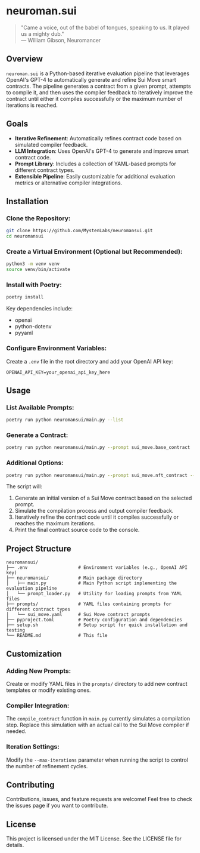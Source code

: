# neuroman.sui

> "Came a voice, out of the babel of tongues, speaking to us. It played us a mighty dub."     
> — William Gibson, Neuromancer

## Overview

`neuroman.sui` is a Python-based iterative evaluation pipeline that leverages OpenAI's GPT-4 to automatically generate and refine Sui Move smart contracts. The pipeline generates a contract from a given prompt, attempts to compile it, and then uses the compiler feedback to iteratively improve the contract until either it compiles successfully or the maximum number of iterations is reached.

## Goals

- **Iterative Refinement**: Automatically refines contract code based on simulated compiler feedback.
- **LLM Integration**: Uses OpenAI's GPT-4 to generate and improve smart contract code.
- **Prompt Library**: Includes a collection of YAML-based prompts for different contract types.
- **Extensible Pipeline**: Easily customizable for additional evaluation metrics or alternative compiler integrations.

## Installation

### Clone the Repository:

```bash
git clone https://github.com/MystenLabs/neuromansui.git
cd neuromansui
```

### Create a Virtual Environment (Optional but Recommended):

```bash
python3 -m venv venv
source venv/bin/activate
```

### Install with Poetry:

```bash
poetry install
```

Key dependencies include:
- openai
- python-dotenv
- pyyaml

### Configure Environment Variables:

Create a `.env` file in the root directory and add your OpenAI API key:

```env
OPENAI_API_KEY=your_openai_api_key_here
```

## Usage

### List Available Prompts:

```bash
poetry run python neuromansui/main.py --list
```

### Generate a Contract:

```bash
poetry run python neuromansui/main.py --prompt sui_move.base_contract
```

### Additional Options:

```bash
poetry run python neuromansui/main.py --prompt sui_move.nft_contract --max-iterations 10
```

The script will:
1. Generate an initial version of a Sui Move contract based on the selected prompt.
2. Simulate the compilation process and output compiler feedback.
3. Iteratively refine the contract code until it compiles successfully or reaches the maximum iterations.
4. Print the final contract source code to the console.

## Project Structure

```
neuromansui/
├── .env                   # Environment variables (e.g., OpenAI API key)
├── neuromansui/           # Main package directory
│   ├── main.py            # Main Python script implementing the evaluation pipeline
│   └── prompt_loader.py   # Utility for loading prompts from YAML files
├── prompts/               # YAML files containing prompts for different contract types
│   └── sui_move.yaml      # Sui Move contract prompts
├── pyproject.toml         # Poetry configuration and dependencies
├── setup.sh               # Setup script for quick installation and testing
└── README.md              # This file
```

## Customization

### Adding New Prompts:
Create or modify YAML files in the `prompts/` directory to add new contract templates or modify existing ones.

### Compiler Integration:
The `compile_contract` function in `main.py` currently simulates a compilation step. Replace this simulation with an actual call to the Sui Move compiler if needed.

### Iteration Settings:
Modify the `--max-iterations` parameter when running the script to control the number of refinement cycles.

## Contributing

Contributions, issues, and feature requests are welcome! Feel free to check the issues page if you want to contribute.

## License

This project is licensed under the MIT License. See the LICENSE file for details.


